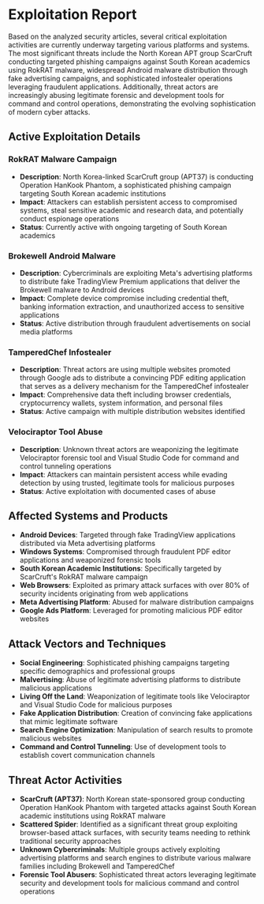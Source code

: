 # Exploitation Report

Based on the analyzed security articles, several critical exploitation activities are currently underway targeting various platforms and systems. The most significant threats include the North Korean APT group ScarCruft conducting targeted phishing campaigns against South Korean academics using RokRAT malware, widespread Android malware distribution through fake advertising campaigns, and sophisticated infostealer operations leveraging fraudulent applications. Additionally, threat actors are increasingly abusing legitimate forensic and development tools for command and control operations, demonstrating the evolving sophistication of modern cyber attacks.

## Active Exploitation Details

### RokRAT Malware Campaign
- **Description**: North Korea-linked ScarCruft group (APT37) is conducting Operation HanKook Phantom, a sophisticated phishing campaign targeting South Korean academic institutions
- **Impact**: Attackers can establish persistent access to compromised systems, steal sensitive academic and research data, and potentially conduct espionage operations
- **Status**: Currently active with ongoing targeting of South Korean academics

### Brokewell Android Malware
- **Description**: Cybercriminals are exploiting Meta's advertising platforms to distribute fake TradingView Premium applications that deliver the Brokewell malware to Android devices
- **Impact**: Complete device compromise including credential theft, banking information extraction, and unauthorized access to sensitive applications
- **Status**: Active distribution through fraudulent advertisements on social media platforms

### TamperedChef Infostealer
- **Description**: Threat actors are using multiple websites promoted through Google ads to distribute a convincing PDF editing application that serves as a delivery mechanism for the TamperedChef infostealer
- **Impact**: Comprehensive data theft including browser credentials, cryptocurrency wallets, system information, and personal files
- **Status**: Active campaign with multiple distribution websites identified

### Velociraptor Tool Abuse
- **Description**: Unknown threat actors are weaponizing the legitimate Velociraptor forensic tool and Visual Studio Code for command and control tunneling operations
- **Impact**: Attackers can maintain persistent access while evading detection by using trusted, legitimate tools for malicious purposes
- **Status**: Active exploitation with documented cases of abuse

## Affected Systems and Products

- **Android Devices**: Targeted through fake TradingView applications distributed via Meta advertising platforms
- **Windows Systems**: Compromised through fraudulent PDF editor applications and weaponized forensic tools
- **South Korean Academic Institutions**: Specifically targeted by ScarCruft's RokRAT malware campaign
- **Web Browsers**: Exploited as primary attack surfaces with over 80% of security incidents originating from web applications
- **Meta Advertising Platform**: Abused for malware distribution campaigns
- **Google Ads Platform**: Leveraged for promoting malicious PDF editor websites

## Attack Vectors and Techniques

- **Social Engineering**: Sophisticated phishing campaigns targeting specific demographics and professional groups
- **Malvertising**: Abuse of legitimate advertising platforms to distribute malicious applications
- **Living Off the Land**: Weaponization of legitimate tools like Velociraptor and Visual Studio Code for malicious purposes
- **Fake Application Distribution**: Creation of convincing fake applications that mimic legitimate software
- **Search Engine Optimization**: Manipulation of search results to promote malicious websites
- **Command and Control Tunneling**: Use of development tools to establish covert communication channels

## Threat Actor Activities

- **ScarCruft (APT37)**: North Korean state-sponsored group conducting Operation HanKook Phantom with targeted attacks against South Korean academic institutions using RokRAT malware
- **Scattered Spider**: Identified as a significant threat group exploiting browser-based attack surfaces, with security teams needing to rethink traditional security approaches
- **Unknown Cybercriminals**: Multiple groups actively exploiting advertising platforms and search engines to distribute various malware families including Brokewell and TamperedChef
- **Forensic Tool Abusers**: Sophisticated threat actors leveraging legitimate security and development tools for malicious command and control operations